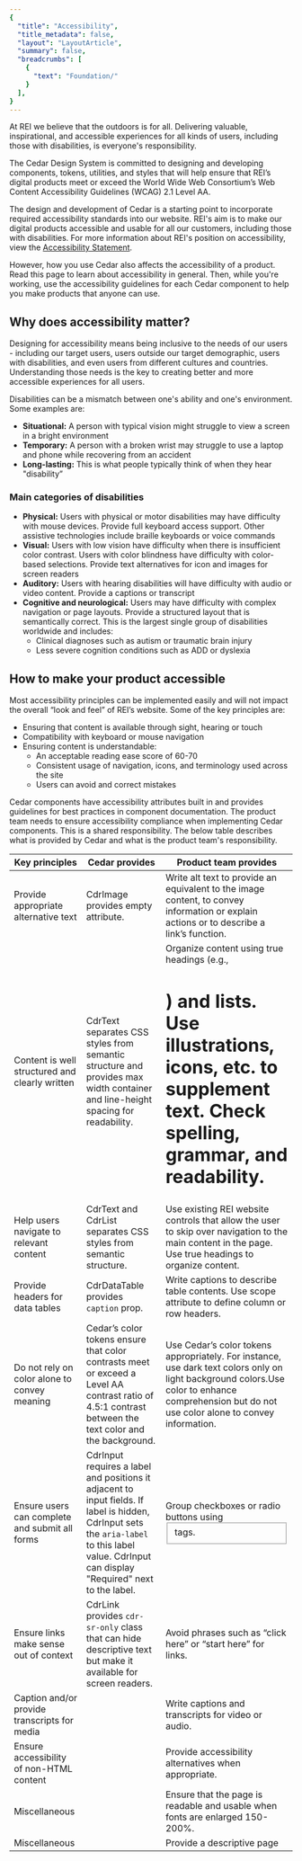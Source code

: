 ```yaml
---
{
  "title": "Accessibility",
  "title_metadata": false,
  "layout": "LayoutArticle",
  "summary": false,
  "breadcrumbs": [
    {
      "text": "Foundation/"
    }
  ],
}
---
```


<cdr-doc-table-of-contents-shell>

At REI we believe that the outdoors is for all. Delivering valuable, inspirational, and accessible experiences for all kinds of users, including those with disabilities, is everyone's responsibility.

The Cedar Design System is committed to designing and developing components, tokens, utilities, and styles that will help ensure that REI’s digital products meet or exceed the World Wide Web Consortium’s Web Content Accessibility Guidelines (WCAG) 2.1 Level AA. 

The design and development of Cedar is a starting point to incorporate required accessibility standards into our website.  REI's aim is to make our digital products accessible and usable for all our customers, including those with disabilities. For more information about REI's position on accessibility, view the [Accessibility Statement](https://confluence.rei.com/pages/viewpage.action?spaceKey=EQA&title=Drafting+an+Accessibility+Statement). 

However, how you use Cedar also affects the accessibility of a product. Read this page to learn about accessibility in general. Then, while you're working, use the accessibility guidelines for each Cedar component to help you make products that anyone can use.

## Why does accessibility matter?
Designing for accessibility means being inclusive to the needs of our users - including our target users, users outside our target demographic, users with disabilities, and even users from different cultures and countries. Understanding those needs is the key to creating better and more accessible experiences for all users. 

Disabilities can be a mismatch between one's ability and one's environment. Some examples are: 
- **Situational:** A person with typical vision might struggle to view a screen in a bright environment
- **Temporary:** A person with a broken wrist may struggle to use a laptop and phone while recovering from an accident
- **Long-lasting:** This is what people typically think of when they hear "disability”

### Main categories of disabilities
- **Physical:** Users with physical or motor disabilities may have difficulty with mouse devices. Provide full keyboard access support. Other assistive technologies include braille keyboards or voice commands
- **Visual:** Users with low vision have difficulty when there is insufficient color contrast. Users with color blindness have difficulty with color-based selections. Provide text alternatives for icon and images for screen readers
- **Auditory:** Users with hearing disabilities will have difficulty with audio or video content. Provide a captions or transcript
- **Cognitive and neurological:** Users may have difficulty with complex navigation or page layouts. Provide a structured layout that is semantically correct. This is  the largest single group of disabilities worldwide and includes:
  - Clinical diagnoses such as autism or traumatic brain injury
  - Less severe cognition conditions such as ADD or dyslexia 
 
## How to make your product accessible
Most accessibility principles can be implemented easily and will not impact the overall “look and feel” of REI’s website. Some of the key principles are:
- Ensuring that content is available through sight, hearing or touch
- Compatibility with keyboard or mouse navigation
- Ensuring content is understandable:
    - An acceptable reading ease score of 60-70
    - Consistent usage of navigation, icons, and terminology used across the site
    - Users can avoid and correct mistakes

Cedar components have accessibility attributes built in and provides guidelines for best practices in component documentation. The product team needs to ensure accessibility compliance when implementing Cedar components. This is a shared responsibility. The below table describes what is provided by Cedar and what is the product team's responsibility.

| **Key principles**                                       | **Cedar provides**                                                     | **Product team provides**                                              |
| -------------------------------------------------------- | ---------------------------------------------------------------------- | ---------------------------------------------------------------------- |
| Provide appropriate alternative text                     | CdrImage provides empty <alt> attribute.                     | Write alt text to provide an equivalent to the image content, to convey information or explain actions or to describe a link’s function.    |
| Content is well structured and clearly written           | CdrText separates CSS styles from semantic structure and provides max width container and line-height spacing for readability.    | Organize content using true headings (e.g., <h1>) and lists. Use illustrations, icons, etc. to supplement text. Check spelling, grammar, and readability.    |
| Help users navigate to relevant content                  | CdrText and CdrList separates CSS styles from semantic structure.     | Use existing REI website controls that allow the user to skip over navigation to the main content in the page. Use true headings to organize content.    |
| Provide headers for data tables                          | CdrDataTable provides `caption` prop.                                 | Write captions to describe table contents. Use scope attribute to define column or row headers.    |
| Do not rely on color alone to convey meaning             | Cedar’s color tokens ensure that color contrasts meet or exceed a Level AA contrast ratio of 4.5:1 contrast between the text color and the background.     | Use Cedar’s color tokens appropriately. For instance, use dark text colors only on light background colors.Use color to enhance comprehension but do not use color alone to convey information.    |
| Ensure users can complete and submit all forms           | CdrInput requires a label and positions it adjacent to input fields. If label is hidden, CdrInput sets the `aria-label` to this label value. CdrInput can display "Required" next to the label.     | Group checkboxes or radio buttons using <fieldset> tags.    |
| Ensure links make sense out of context                   | CdrLink provides `cdr-sr-only` class that can hide descriptive text but make it available for screen readers.    | Avoid phrases such as “click here” or “start here” for links.    |
| Caption and/or provide transcripts for media             |                                                                       | Write captions and transcripts for video or audio.                     |
| Ensure accessibility of non-HTML content                 |                                                                       | Provide accessibility alternatives when appropriate.                   |
| Miscellaneous                                            |                                                                       | Ensure that the page is readable and usable when fonts are enlarged 150-200%.    |
| Miscellaneous                                            |                                                                       | Provide a descriptive page <title> attribute.                |
| Miscellaneous                                            |                                                                       | Ensure events are available with both mouse and keyboard.              |
| Miscellaneous                                            |                                                                       | Limit pop-up windows and notify users when pop-ups are used.           |
<br />

## Testing and validating 
Cedar Design System is only the foundation for accessible application development. We recommend that you review the accessibility of your web pages before release and ensure that it meets the WCAG 2.1 Guidelines at the AA Level.

We also recommend that you:
- Test all web pages using various assistive technologies
- Include users with impairments when user testing
- Ensure that tasks can be accomplished by anyone, regardless of ability
 
Cedar is working in tandem with the Accessibility team to provide standard testing processes for components and applications.

## Information about specific disabilities
 
### Cognitive disabilities
 
Cognitive disabilities include difficulties with: 
- Memory
- Problem-solving
- Attention
- Reading
- Linguistic
- Deficits for verbal, math, or visual comprehension

These disabilities range from mild, moderate or severe. Many people have one or more cognitive disability. People with this disability represent perhaps the largest disability group. Ensuring accessibility for this group is often forgotten or an afterthought.

Resources for understanding cognitive disabilities:
- WebAIM: [Cognitive Disabilities](https://webaim.org/articles/cognitive/)
- Carnegie Museums of Pittsburgh, Innovation Studio: Web Accessibility Guidelines v1.0: [Cognitive Disabilities](http://web-accessibility.carnegiemuseums.org/content/cognitive/)
- Carleton College, Web Services Group: [Writing for Readability and Accessibility](https://apps.carleton.edu/campus/webgroup/training/accessibility/readability/)

### Color
Color contrast has an impact for all users and especially for users with visual, physical, and cognitive disabilities. 
- Cedar complies with [WCAG 2.1 AA contrast ratios](https://www.w3.org/TR/WCAG/#contrast-minimum). Follow recommendations for color pairings on the [Color](https://rei.github.io/rei-cedar-docs/foundation/color/) page 
- For gradient backgrounds or images, check contrast ratios using WebAIM’s [Color Contrast Checker](https://webaim.org/resources/contrastchecker/) 
 
#### Designing for color blindness
Color blindness involves difficulty in distinguishing between colors, and sensitivity to color brightness. It affects approximately 1 in 12 men and 1 in 200 women worldwide.
 
Don't convey information using color alone. Use multiple visual cues, such as stroke weight, patterns, shape, or text. 
 
When designing with color, use a color-blind simulator to review visibility of content. 
- If you're working in Sketch, we recommend the [Stark plugin](http://www.getstark.co/)
- Test an image by uploading it to the Coblis, [Color Blindness Simulator](https://www.color-blindness.com/coblis-color-blindness-simulator/) web page
 
<cdr-img class="cdr-doc-article-img" alt="Non-color blind user versus color-blind user":src="$withBase(`/accessibility/Accessibility__ColorBlindness__16-9.png`)"/>
Non-color blind user versus color-blind user

#### Designing for low vision 
Low vision can include partial sight in one or both eyes, and range from mild to severe. It affects 246 million people, or about 4% of the world’s population. To design for users with low-vision disability:
- Follow keyboard navigation recommendations
- Organize the web page in a logical order
 
## Resources
- [Web Content Accessibility Guidelines (WCAG) 2.1](https://www.w3.org/TR/WCAG21/)
- WebAIM: [Introduction to Web Accessibility](https://webaim.org/intro/)
- WebAIM: [Semantic Structure](https://webaim.org/techniques/semanticstructure/)
 
## Tools
Below are a collection of tools that can be used for accessibility testing: 
- For testing readability level:
    - [Hemingway Editor](http://www.hemingwayapp.com/)
- For testing keyboard interactions:
    - WebAIM: [Keyboard Accessibility: Keyboard Testing](https://webaim.org/techniques/keyboard/#testing)
- For images and writing alternative text:
    - Web Accessibility Tutorials: [Image Tutorials: An alt Decision Tree](https://www.w3.org/WAI/tutorials/images/decision-tree/)
- For checking visual disability issues:
    - WebAIM: [Color Contrast Checker](https://webaim.org/resources/contrastchecker/)
    - Colblindor: Coblis: [Color Blindness Simulator](https://www.color-blindness.com/coblis-color-blindness-simulator/)
    - Chrome Web Store: [High Contrast Chrome plugin](https://chrome.google.com/webstore/detail/high-contrast/djcfdncoelnlbldjfhinnjlhdjlikmph/related?hl=en)
    - Chrome Web Store: [NoCoffee vision simulator](https://chrome.google.com/webstore/detail/nocoffee/jjeeggmbnhckmgdhmgdckeigabjfbddl)
    - Axe Browser Extension for easy accessibility testing: [axe Accessibility Testing](https://www.deque.com/axe/)

</cdr-doc-table-of-contents-shell>
